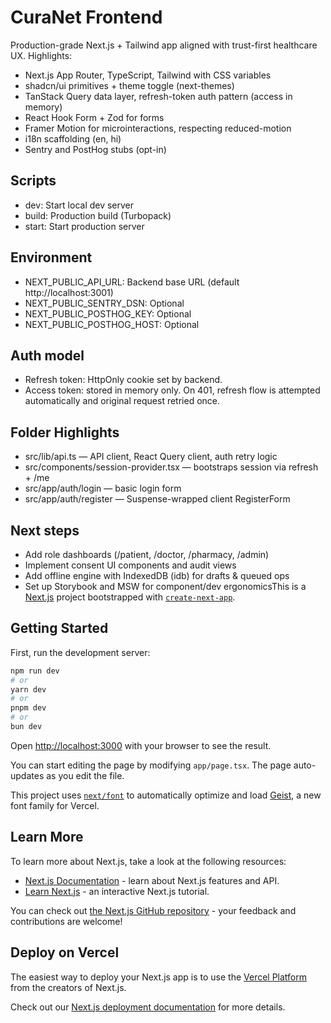 # CuraNet Frontend

Production-grade Next.js + Tailwind app aligned with trust-first healthcare UX. Highlights:

- Next.js App Router, TypeScript, Tailwind with CSS variables
- shadcn/ui primitives + theme toggle (next-themes)
- TanStack Query data layer, refresh-token auth pattern (access in memory)
- React Hook Form + Zod for forms
- Framer Motion for microinteractions, respecting reduced-motion
- i18n scaffolding (en, hi)
- Sentry and PostHog stubs (opt-in)

## Scripts

- dev: Start local dev server
- build: Production build (Turbopack)
- start: Start production server

## Environment

- NEXT_PUBLIC_API_URL: Backend base URL (default http://localhost:3001)
- NEXT_PUBLIC_SENTRY_DSN: Optional
- NEXT_PUBLIC_POSTHOG_KEY: Optional
- NEXT_PUBLIC_POSTHOG_HOST: Optional

## Auth model

- Refresh token: HttpOnly cookie set by backend.
- Access token: stored in memory only. On 401, refresh flow is attempted automatically and original request retried once.

## Folder Highlights

- src/lib/api.ts — API client, React Query client, auth retry logic
- src/components/session-provider.tsx — bootstraps session via refresh + /me
- src/app/auth/login — basic login form
- src/app/auth/register — Suspense-wrapped client RegisterForm

## Next steps

- Add role dashboards (/patient, /doctor, /pharmacy, /admin)
- Implement consent UI components and audit views
- Add offline engine with IndexedDB (idb) for drafts & queued ops
- Set up Storybook and MSW for component/dev ergonomicsThis is a [Next.js](https://nextjs.org) project bootstrapped with [`create-next-app`](https://nextjs.org/docs/app/api-reference/cli/create-next-app).

## Getting Started

First, run the development server:

```bash
npm run dev
# or
yarn dev
# or
pnpm dev
# or
bun dev
```

Open [http://localhost:3000](http://localhost:3000) with your browser to see the result.

You can start editing the page by modifying `app/page.tsx`. The page auto-updates as you edit the file.

This project uses [`next/font`](https://nextjs.org/docs/app/building-your-application/optimizing/fonts) to automatically optimize and load [Geist](https://vercel.com/font), a new font family for Vercel.

## Learn More

To learn more about Next.js, take a look at the following resources:

- [Next.js Documentation](https://nextjs.org/docs) - learn about Next.js features and API.
- [Learn Next.js](https://nextjs.org/learn) - an interactive Next.js tutorial.

You can check out [the Next.js GitHub repository](https://github.com/vercel/next.js) - your feedback and contributions are welcome!

## Deploy on Vercel

The easiest way to deploy your Next.js app is to use the [Vercel Platform](https://vercel.com/new?utm_medium=default-template&filter=next.js&utm_source=create-next-app&utm_campaign=create-next-app-readme) from the creators of Next.js.

Check out our [Next.js deployment documentation](https://nextjs.org/docs/app/building-your-application/deploying) for more details.
